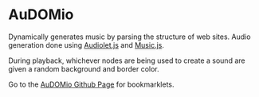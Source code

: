 AuDOMio
=======

Dynamically generates music by parsing the structure of web sites.  Audio generation done using [Audiolet.js](https://github.com/oampo/Audiolet) and [Music.js](https://github.com/gregjopa/music.js).

During playback, whichever nodes are being used to create a sound are given a random background and border color.

Go to the [AuDOMio Github Page](http://tchandler.github.io/AuDOMio/index.html) for bookmarklets.